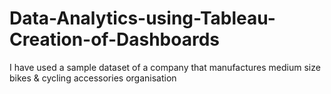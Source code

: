 # Data-Analytics-using-Tableau-Creation-of-Dashboards
I have used a sample dataset of a company that manufactures medium size bikes &amp; cycling accessories organisation
